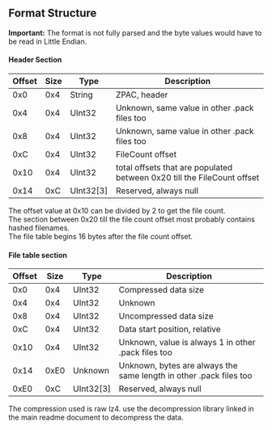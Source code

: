 ## Format Structure

**Important:** The format is not fully parsed and the byte values would have to be read in Little Endian.

#### Header Section
| Offset | Size | Type | Description |
| --- | --- | --- | --- |
| 0x0 | 0x4  | String | ZPAC, header |
| 0x4 | 0x4 | UInt32 | Unknown, same value in other .pack files too |
| 0x8 | 0x4 | UInt32 | Unknown, same value in other .pack files too |
| 0xC | 0x4 | UInt32 | FileCount offset |
| 0x10 | 0x4  | UInt32 | total offsets that are populated between 0x20 till the FileCount offset |
| 0x14 | 0xC | UInt32[3] | Reserved, always null |

The offset value at 0x10 can be divided by 2 to get the file count.
<br>The section between 0x20 till the file count offset most probably contains hashed filenames.
<br>The file table begins 16 bytes after the file count offset.


#### File table section
| Offset | Size | Type | Description |
| --- | --- | --- | --- |
| 0x0 | 0x4 | UInt32 | Compressed data size |
| 0x4 | 0x4 | UInt32 | Unknown |
| 0x8 | 0x4 | UInt32 | Uncompressed data size |
| 0xC | 0x4 | UInt32 | Data start position, relative |
| 0x10 | 0x4 | UInt32 | Unknown, value is always 1 in other .pack files too |
| 0x14 | 0xE0 | Unknown | Unknown, bytes are always the same length in other .pack files too |
| 0xE0 | 0xC | UInt32[3] | Reserved, always null |

The compression used is raw lz4. use the decompression library linked in the main readme document to decompress the data.
